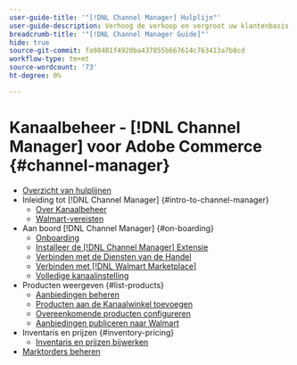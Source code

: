 ```yaml
---
user-guide-title: '"[!DNL Channel Manager] Hulplijn"'
user-guide-description: Verhoog de verkoop en vergroot uw klantenbasis door Adobe Commerce of Magento Open Source met uw [!DNL Walmart Marketplace Seller Central] account.
breadcrumb-title: '"[!DNL Channel Manager Guide]"'
hide: true
source-git-commit: fa98401f4920ba437855b667614c763413a7b8cd
workflow-type: tm+mt
source-wordcount: '73'
ht-degree: 0%

---
```



# Kanaalbeheer - [!DNL Channel Manager] voor Adobe Commerce {#channel-manager}

- [Overzicht van hulplijnen](guide-overview.md)
- Inleiding tot [!DNL Channel Manager] {#intro-to-channel-manager}
   - [Over Kanaalbeheer](overview.md)
   - [Walmart-vereisten](walmart-prerequisites.md)
- Aan boord [!DNL Channel Manager] {#on-boarding}
   - [Onboarding](onboard.md)
   - [Installeer de [!DNL Channel Manager] Extensie](install.md)
   - [Verbinden met de Diensten van de Handel](connect.md)
   - [Verbinden met [!DNL Walmart Marketplace]](connect-marketplace.md)
   - [Volledige kanaalinstelling](complete-store-setup.md)
- Producten weergeven {#list-products}
   - [Aanbiedingen beheren](manage-listings.md)
   - [Producten aan de Kanaalwinkel toevoegen](add-products-to-connected-channel.md)
   - [Overeenkomende producten configureren](map-product-attributes-for-matching.md)
   - [Aanbiedingen publiceren naar Walmart](publish-listings-to-marketplace.md)
- Inventaris en prijzen {#inventory-pricing}
   - [Inventaris en prijzen bijwerken](inventory-and-price-updates.md)
- [Marktorders beheren](manage-orders.md)
